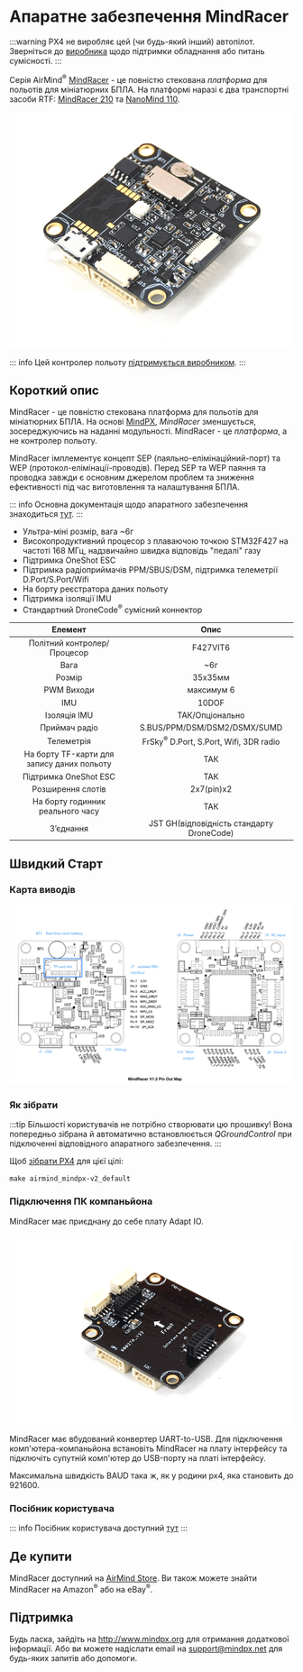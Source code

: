 # Апаратне забезпечення MindRacer

:::warning PX4 не виробляє цей (чи будь-який інший) автопілот. Зверніться до [виробника](http://mindpx.net) щодо підтримки обладнання або питань сумісності.
:::

Серія AirMind<sup>&reg;</sup> [MindRacer](http://mindpx.net) - це повністю стекована _платформа_ для польотів для мініатюрних БПЛА. На платформі наразі є два транспортні засоби RTF: [MindRacer 210](../complete_vehicles_mc/mindracer210.md) та [NanoMind 110](../complete_vehicles_mc/nanomind110.md).

![MindRacer](../../assets/hardware/hardware-mindracer.png)

::: info Цей контролер польоту [підтримується виробником](../flight_controller/autopilot_manufacturer_supported.md).
:::

## Короткий опис

MindRacer - це повністю стекована платформа для польотів для мініатюрних БПЛА. На основі [MindPX](../flight_controller/mindpx.md), _MindRacer_ зменшується, зосереджуючись на наданні модульності. MindRacer - це _платформа_, а не контролер польоту.

MindRacer імплементує концепт SEP (паяльно-елімінаційний-порт) та WEP (протокол-елімінації-проводів). Перед SEP та WEP паяння та проводка завжди є основним джерелом проблем та зниження ефективності під час виготовлення та налаштування БПЛА.

::: info Основна документація щодо апаратного забезпечення знаходиться [тут](http://mindpx.net/assets/accessories/mindracer_spec_v1.2.pdf).
:::

- Ультра-міні розмір, вага ~6г
- Високопродуктивний процесор з плаваючою точкою STM32F427 на частоті 168 МГц, надзвичайно швидка відповідь "педалі" газу
- Підтримка OneShot ESC
- Підтримка радіоприймачів PPM/SBUS/DSM, підтримка телеметрії D.Port/S.Port/Wifi
- На борту реєстратора даних польоту
- Підтримка ізоляції IMU
- Cтандартний DroneCode<sup>&reg;</sup> сумісний коннектор

|                  Елемент                   |                         Опис                          |
|:------------------------------------------:|:-----------------------------------------------------:|
|        Політний контролер/Процесор         |                       F427VIT6                        |
|                    Вага                    |                          ~6г                          |
|                   Розмір                   |                        35х35мм                        |
|                 PWM Виходи                 |                      максимум 6                       |
|                    IMU                     |                         10DOF                         |
|                Ізоляція IMU                |                    ТАК/Опціонально                    |
|               Приймач радіо                |             S.BUS/PPM/DSM/DSM2/DSMX/SUMD              |
|                 Телеметрія                 | FrSky<sup>&reg;</sup> D.Port, S.Port, Wifi, 3DR radio |
| На борту TF-карти для запису даних польоту |                          ТАК                          |
|           Підтримка OneShot ESC            |                          ТАК                          |
|             Розширення слотів              |                      2x7(pin)x2                       |
|      На борту годинник реального часу      |                          ТАК                          |
|                 З’єднання                  |       JST GH(відповідність стандарту DroneCode)       |

## Швидкий Старт

### Карта виводів

![Підключення Mindracer](../../assets/hardware/hardware-mindracer-pinout.png)

### Як зібрати

:::tip
Більшості користувачів не потрібно створювати цю прошивку! Вона попередньо зібрана й автоматично встановлюється _QGroundControl_ при підключенні відповідного апаратного забезпечення.
:::

Щоб [зібрати PX4](../dev_setup/building_px4.md) для цієї цілі:

```
make airmind_mindpx-v2_default
```

### Підключення ПК компаньйона

MindRacer має приєднану до себе плату Adapt IO.

![Прикріплена плата адаптації IO](../../assets/hardware/hardware-mindracer-conn.png)

MindRacer має вбудований конвертер UART-to-USB. Для підключення комп'ютера-компаньйона встановіть MindRacer на плату інтерфейсу та підключіть супутній комп'ютер до USB-порту на платі інтерфейсу.

Максимальна швидкість BAUD така ж, як у родини px4, яка становить до 921600.

### Посібник користувача

::: info Посібник користувача доступний [тут](http://mindpx.net/assets/accessories/mindracer_user_guide_v1.2.pdf)
:::

## Де купити

MindRacer доступний на [AirMind Store](http://drupal.xitronet.com/?q=catalog). Ви також можете знайти MindRacer на Amazon<sup>&reg;</sup> або на eBay<sup>&reg;</sup>.

## Підтримка

Будь ласка, зайдіть на http://www.mindpx.org для отримання додаткової інформації. Або ви можете надіслати email на [support@mindpx.net](mailto::support@mindpx.net) для будь-яких запитів або допомоги.
